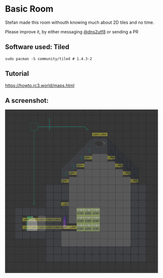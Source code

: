 # Basic Room

Stefan made this room withouth knowing much about 2D tiles and no time.

Please improve it, by either messaging [@dns2utf8](https://twitter.com/dns2utf8) or sending a PR

## Software used: Tiled

```
sudo pacman -S community/tiled # 1.4.3-2
```

## Tutorial

https://howto.rc3.world/maps.html

## A screenshot:

![work in progress screenshot](Screenshot_20201220_191236.png)
